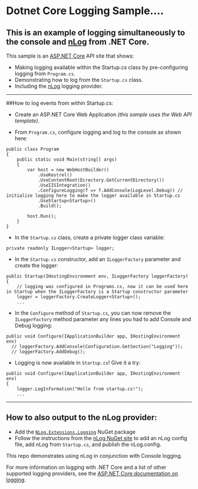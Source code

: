 # Dotnet Core Logging Sample....
This is an example of logging simultaneously to the console and [nLog](https://github.com/NLog/NLog.Extensions.Logging) from .NET Core.
---
This sample is an [ASP.NET Core](https://www.asp.net/core) API site that shows:
* Making logging available within the Startup.cs class by pre-configuring logging from `Program.cs`.
* Demonstrating how to log from the `Startup.cs` class.
* Including the [nLog](https://github.com/NLog/NLog.Extensions.Logging) logging provider.

---

##How to log events from within Startup.cs:

* Create an ASP.NET Core Web Application *(this sample uses the Web API template)*.

* From `Program.cs`, configure logging and log to the console as shown here:

```
public class Program
{
	public static void Main(string[] args)
	{
		var host = new WebHostBuilder()
			.UseKestrel()
			.UseContentRoot(Directory.GetCurrentDirectory())
			.UseIISIntegration()
			.ConfigureLogging(f => f.AddConsole(LogLevel.Debug)) // initialize logging here to make the logger available in Startup.cs
			.UseStartup<Startup>()
			.Build();

		host.Run();
	}
}
```

* In the `Startup.cs` class, create a private logger class variable:

```
private readonly ILogger<Startup> logger;
```

* In the `Startup.cs` constructor, add an `ILoggerFactory` parameter and create the logger:

```
public Startup(IHostingEnvironment env, ILoggerFactory loggerFactory)
{
	// logging was configured in Programs.cs, now it can be used here in Startup when the ILoggerFactory is a Startup constructor parameter
	logger = loggerFactory.CreateLogger<Startup>();
	...
```

* In the `Configure` method of `Startup.cs`, you can now remove the `ILoggerFactory` method parameter any lines you had to add Console and Debug logging:
```
public void Configure(IApplicationBuilder app, IHostingEnvironment env)
  // loggerFactory.AddConsole(Configuration.GetSection("Logging"));
  // loggerFactory.AddDebug();
  ```

* Logging is now available in `Startup.cs`!  Give it a try:
```
public void Configure(IApplicationBuilder app, IHostingEnvironment env)
{
	logger.LogInformation("Hello from startup.cs!");
	...
```

---

## How to also output to the nLog provider:

* Add the [`NLog.Extensions.Logging`](https://github.com/NLog/NLog.Extensions.Logging) NuGet package
* Follow the instructions from the [nLog NuGet site](https://github.com/NLog/NLog.Extensions.Logging) to add an nLog config file, add nLog from `Startup.cs`, and publish the nLog.config.

This repo demonstrates using nLog in conjunction with Console logging.

For more information on logging with .NET Core and a list of other supported logging providers, see the [ASP.NET Core documentation on logging](https://docs.asp.net/en/latest/fundamentals/logging.html).
